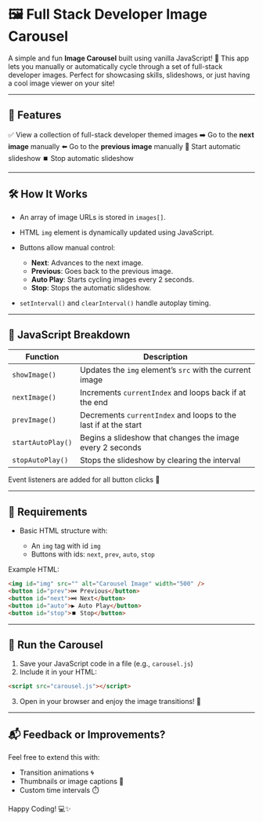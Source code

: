 
# 🖼️ Full Stack Developer Image Carousel

A simple and fun **Image Carousel** built using vanilla JavaScript! 🚀
This app lets you manually or automatically cycle through a set of full-stack developer images.
Perfect for showcasing skills, slideshows, or just having a cool image viewer on your site!

---

## 📸 Features

✅ View a collection of full-stack developer themed images
➡️ Go to the **next image** manually
⬅️ Go to the **previous image** manually
🔁 Start automatic slideshow
⏹️ Stop automatic slideshow

---

## 🛠️ How It Works

* An array of image URLs is stored in `images[]`.
* HTML `img` element is dynamically updated using JavaScript.
* Buttons allow manual control:

  * **Next**: Advances to the next image.
  * **Previous**: Goes back to the previous image.
  * **Auto Play**: Starts cycling images every 2 seconds.
  * **Stop**: Stops the automatic slideshow.
* `setInterval()` and `clearInterval()` handle autoplay timing.

---

## 🧠 JavaScript Breakdown

| Function          | Description                                                     |
| ----------------- | --------------------------------------------------------------- |
| `showImage()`     | Updates the `img` element’s `src` with the current image        |
| `nextImage()`     | Increments `currentIndex` and loops back if at the end          |
| `prevImage()`     | Decrements `currentIndex` and loops to the last if at the start |
| `startAutoPlay()` | Begins a slideshow that changes the image every 2 seconds       |
| `stopAutoPlay()`  | Stops the slideshow by clearing the interval                    |

Event listeners are added for all button clicks 🎯

---

## 🔧 Requirements

* Basic HTML structure with:

  * An `img` tag with id `img`
  * Buttons with ids: `next`, `prev`, `auto`, `stop`

Example HTML:

```html
<img id="img" src="" alt="Carousel Image" width="500" />
<button id="prev">⏮️ Previous</button>
<button id="next">⏭️ Next</button>
<button id="auto">▶️ Auto Play</button>
<button id="stop">⏹️ Stop</button>
```

---

## 🚀 Run the Carousel

1. Save your JavaScript code in a file (e.g., `carousel.js`)
2. Include it in your HTML:

```html
<script src="carousel.js"></script>
```

3. Open in your browser and enjoy the image transitions! 🎉

---

## 📬 Feedback or Improvements?

Feel free to extend this with:

* Transition animations 🌀
* Thumbnails or image captions 📑
* Custom time intervals ⏱️

Happy Coding! 💻✨


